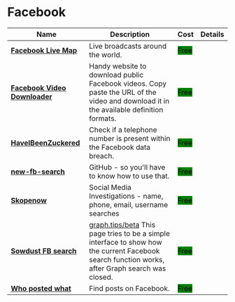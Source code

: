 # Facebook

| Name | Description | Cost | Details |
| --- | --- | --- | --- |
| [**Facebook Live Map**](http://facebook.com/livemap) | Live broadcasts around the world. | <mark style="background-color:green;">Free</mark> |  |
| [**Facebook Video Downloader**](http://fdown.net/) | Handy website to download public Facebook videos. Copy paste the URL of the video and download it in the available definition formats. | <mark style="background-color:green;">Free</mark> |  |
| [**HaveIBeenZuckered**](https://haveibeenzuckered.com/) | Check if a telephone number is present within the Facebook data breach. | <mark style="background-color:green;">Free</mark> |  |
| [**new-fb-search**](https://gist.github.com/nemec/2ba8afa589032f20e2d6509512381114) | GitHub - so you'll have to know how to use that. | <mark style="background-color:green;">Free</mark> |  |
| [**Skopenow**](http://skopenow.com/) | Social Media Investigations - name, phone, email, username searches | <mark style="background-color:green;">Free</mark> |  |
| [**Sowdust FB search**](http://sowsearch.info) | [graph.tips/beta](http://graph.tips/beta) This page tries to be a simple interface to show how the current Facebook search function works, after Graph search was closed. | <mark style="background-color:green;">Free</mark> |  |
| [**Who posted what**](http://whopostedwhat.com/) | Find posts on Facebook. | <mark style="background-color:green;">Free</mark> |  |